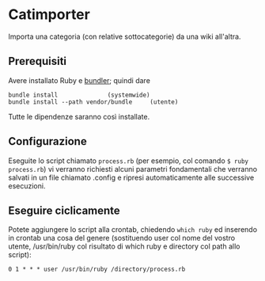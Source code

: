 # Catimporter
Importa una categoria (con relative sottocategorie) da una wiki all'altra.
## Prerequisiti

Avere installato Ruby e [bundler](https://bundler.io); quindi dare 

```console
bundle install 				(systemwide)
bundle install --path vendor/bundle 	(utente)
```

Tutte le dipendenze saranno così installate.

## Configurazione
Eseguite lo script chiamato `process.rb` (per esempio, col comando `$ ruby process.rb`) vi verranno richiesti alcuni parametri fondamentali che verranno salvati in un file chiamato .config e ripresi automaticamente alle successive esecuzioni.

## Eseguire ciclicamente
Potete aggiungere lo script alla crontab, chiedendo `which ruby` ed inserendo in crontab una cosa del genere (sostituendo user col nome del vostro utente, /usr/bin/ruby col risultato di which ruby e directory col path allo script):
```
0 1 * * * user /usr/bin/ruby /directory/process.rb
```
